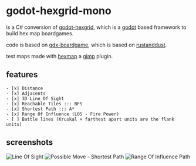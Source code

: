 # godot-hexgrid-mono

is a C# conversion of [godot-hexgrid](https://github.com/jeremyz/godot-hexgrid),
which is a [godot](https://godotengine.org/) based framework to build hex map boardgames.

code is based on [gdx-boardgame](https://github.com/jeremyz/gdx-boardgame),
which is based on [rustanddust](https://github.com/jeremyz/rustanddust).

test maps made with [hexmap](https://github.com/jeremyz/hexmap) a [gimp](https://www.gimp.org) plugin.

## features

    - [x] Distance
    - [x] Adjacents
    - [x] 3D Line Of Sight
    - [x] Reachable Tiles ::: BFS
    - [x] Shortest Path ::: A*
    - [x] Range Of Influence (LOS - Fire Power)
    - [ ] Battle lines (Kruskal + farthest apart units are the flank units)

## screenshots

![Line Of Sight](data/los.gif)
![Possible Move - Shortest Path](data/move.gif)
![Range Of Influence Path](data/influence.gif)
